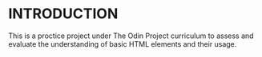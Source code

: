 # INTRODUCTION

This is a proctice project under The Odin Project curriculum to assess and evaluate the understanding of basic HTML elements and their usage. 